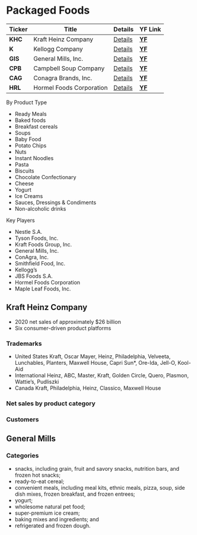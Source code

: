 # Packaged Foods

Ticker | Title | Details | YF Link
--- | --- | --- | ---
| **KHC** | Kraft Heinz Company | [Details](#Kraft-Heinz-Company) | **[YF](https://finance.yahoo.com/quote/KHC)** |
| **K** | Kellogg Company | [Details](#Kellogg-Company) | **[YF](https://finance.yahoo.com/quote/K)** |
| **GIS** | General Mills, Inc.  | [Details](#General-Mills) | **[YF](https://finance.yahoo.com/quote/GIS)** |
| **CPB** | Campbell Soup Company | [Details](#Campbell-Soup-Company) | **[YF](https://finance.yahoo.com/quote/CPB)** |
| **CAG** | Conagra Brands, Inc. | [Details](#Conagra-Brands) | **[YF](https://finance.yahoo.com/quote/CAG)** |
| **HRL** | Hormel Foods Corporation | [Details](#Hormel-Foods-Corporation) | **[YF](https://finance.yahoo.com/quote/HRL)** |

By Product Type
- Ready Meals
- Baked foods
- Breakfast cereals
- Soups
- Baby Food
- Potato Chips
- Nuts
- Instant Noodles  
- Pasta
- Biscuits
- Chocolate Confectionary  
- Cheese
- Yogurt
- Ice Creams
- Sauces, Dressings & Condiments
- Non-alcoholic drinks

Key Players
- Nestle S.A.
- Tyson Foods, Inc.
- Kraft Foods Group, Inc.
- General Mills, Inc.
- ConAgra, Inc.
- Smithfield Food, Inc.
- Kellogg’s
- JBS Foods S.A.
- Hormel Foods Corporation
- Maple Leaf Foods, Inc.

## Kraft Heinz Company
- 2020 net sales of approximately $26 billion
- Six consumer-driven product platforms

### Trademarks
- United States Kraft, Oscar Mayer, Heinz, Philadelphia, Velveeta, Lunchables, Planters, Maxwell House, Capri Sun*, Ore-Ida, Jell-O, Kool-Aid
- International Heinz, ABC, Master, Kraft, Golden Circle, Quero, Plasmon, Wattie’s, Pudliszki
- Canada Kraft, Philadelphia, Heinz, Classico, Maxwell House

### Net sales by product category


### Customers

## General Mills
### Categories
- snacks, including grain, fruit and savory snacks, nutrition bars, and frozen hot snacks;
- ready-to-eat cereal;
- convenient meals, including meal kits, ethnic meals, pizza, soup, side dish mixes, frozen breakfast, and frozen entrees;
- yogurt;
- wholesome natural pet food; 
- super-premium ice cream;
- baking mixes and ingredients; and
- refrigerated and frozen dough. 

